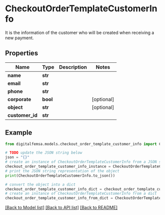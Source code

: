 # CheckoutOrderTemplateCustomerInfo

It is the information of the customer who will be created when receiving a new payment.

## Properties

Name | Type | Description | Notes
------------ | ------------- | ------------- | -------------
**name** | **str** |  | 
**email** | **str** |  | 
**phone** | **str** |  | 
**corporate** | **bool** |  | [optional] 
**object** | **str** |  | [optional] 
**customer_id** | **str** |  | 

## Example

```python
from digitalfemsa.models.checkout_order_template_customer_info import CheckoutOrderTemplateCustomerInfo

# TODO update the JSON string below
json = "{}"
# create an instance of CheckoutOrderTemplateCustomerInfo from a JSON string
checkout_order_template_customer_info_instance = CheckoutOrderTemplateCustomerInfo.from_json(json)
# print the JSON string representation of the object
print(CheckoutOrderTemplateCustomerInfo.to_json())

# convert the object into a dict
checkout_order_template_customer_info_dict = checkout_order_template_customer_info_instance.to_dict()
# create an instance of CheckoutOrderTemplateCustomerInfo from a dict
checkout_order_template_customer_info_from_dict = CheckoutOrderTemplateCustomerInfo.from_dict(checkout_order_template_customer_info_dict)
```
[[Back to Model list]](../README.md#documentation-for-models) [[Back to API list]](../README.md#documentation-for-api-endpoints) [[Back to README]](../README.md)


